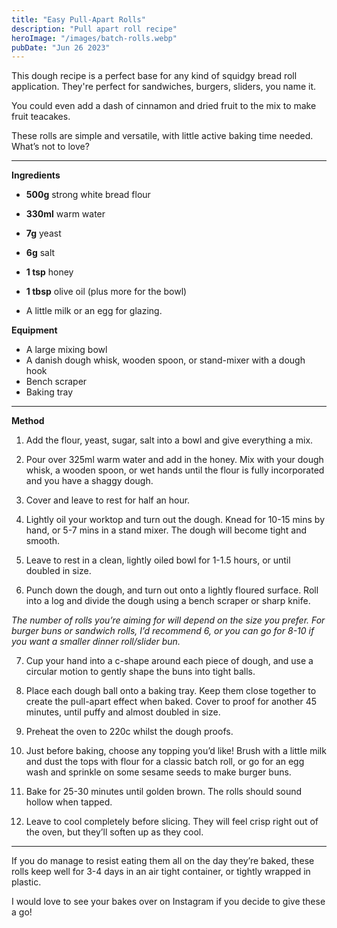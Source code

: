 ```yaml
---
title: "Easy Pull-Apart Rolls"
description: "Pull apart roll recipe"
heroImage: "/images/batch-rolls.webp"
pubDate: "Jun 26 2023"
---
```


This dough recipe is a perfect base for any kind of squidgy bread roll application. They're perfect for sandwiches, burgers, sliders, you name it.

You could even add a dash of cinnamon and dried fruit to the mix to make fruit teacakes.

These rolls are simple and versatile, with little active baking time needed. What’s not to love?

---

**Ingredients**

- **500g** strong white bread flour

- **330ml** warm water

- **7g** yeast

- **6g** salt

- **1 tsp** honey

- **1 tbsp** olive oil (plus more for the bowl)

- A little milk or an egg for glazing.

**Equipment**

- A large mixing bowl
- A danish dough whisk, wooden spoon, or stand-mixer with a dough hook
- Bench scraper
- Baking tray

---

**Method**

1. Add the flour, yeast, sugar, salt into a bowl and give everything a mix.

2. Pour over 325ml warm water and add in the honey. Mix with your dough whisk, a wooden spoon, or wet hands until the flour is fully incorporated and you have a shaggy dough.

3. Cover and leave to rest for half an hour.

4. Lightly oil your worktop and turn out the dough. Knead for 10-15 mins by hand, or 5-7 mins in a stand mixer. The dough will become tight and smooth.

5. Leave to rest in a clean, lightly oiled bowl for 1-1.5 hours, or until doubled in size.

6. Punch down the dough, and turn out onto a lightly floured surface. Roll into a log and divide the dough using a bench scraper or sharp knife.

_The number of rolls you’re aiming for will depend on the size you prefer. For burger buns or sandwich rolls, I’d recommend 6, or you can go for 8-10 if you want a smaller dinner roll/slider bun._

7. Cup your hand into a c-shape around each piece of dough, and use a circular motion to gently shape the buns into tight balls.

8. Place each dough ball onto a baking tray. Keep them close together to create the pull-apart effect when baked. Cover to proof for another 45 minutes, until puffy and almost doubled in size.

9. Preheat the oven to 220c whilst the dough proofs.

10. Just before baking, choose any topping you’d like! Brush with a little milk and dust the tops with flour for a classic batch roll, or go for an egg wash and sprinkle on some sesame seeds to make burger buns.

11. Bake for 25-30 minutes until golden brown. The rolls should sound hollow when tapped.

12. Leave to cool completely before slicing. They will feel crisp right out of the oven, but they’ll soften up as they cool.

---

If you do manage to resist eating them all on the day they’re baked, these rolls keep well for 3-4 days in an air tight container, or tightly wrapped in plastic.

I would love to see your bakes over on Instagram if you decide to give these a go!
